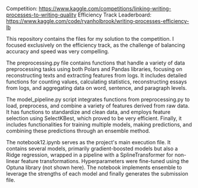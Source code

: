 Competition: https://www.kaggle.com/competitions/linking-writing-processes-to-writing-quality
Efficiency Track Leaderboard: https://www.kaggle.com/code/ryanholbrook/writing-processes-efficiency-lb

This repository contains the files for my solution to the competition. I focused exclusively on the efficiency track, as the challenge of balancing accuracy and speed was very compelling.

The preprocessing.py file contains functions that handle a variety of data preprocessing tasks using both Polars and Pandas libraries, focusing on reconstructing texts and extracting features from logs. It includes detailed functions for counting values, calculating statistics, reconstructing essays from logs, and aggregating data on word, sentence, and paragraph levels. 

The model_pipeline.py script integrates functions from preprocessing.py to load, preprocess, and combine a variety of features derived from raw data. It has functions to standardize and clean data, and employs feature selection using SelectKBest, which proved to be very efficient. Finally, it includes functionalities for training multiple models, making predictions, and combining these predictions through an ensemble method.

The notebook12.ipynb serves as the project's main execution file. It contains several models, primarily gradient-boosted models but also a Ridge regression, wrapped in a pipeline with a SplineTransformer for non-linear feature transformations. Hyperparameters were fine-tuned using the Optuna library (not shown here). The notebook implements ensemble to leverage the strengths of each model and finally generates the submission file.

